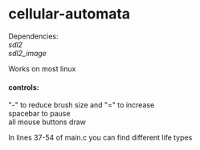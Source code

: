 # cellular-automata

Dependencies:  
*sdl2*  
*sdl2_image*

Works on most linux

#### controls:
"-" to reduce brush size and "=" to increase  
spacebar to pause  
all mouse buttons draw

In lines 37-54 of main.c you can find different life types
